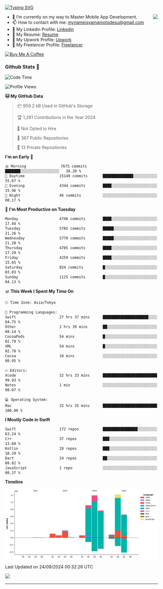 
[![Typing SVG](https://readme-typing-svg.demolab.com/?lines=Thank+You+For+Visiting!!;You+Are+Welcome✨;I+am+Kyo+Yamamoto;Mobile+Developer)](https://git.io/typing-svg)
<p>
<img align="right" src="https://media.giphy.com/media/26ufdb3cYKwbRtYVW/giphy.gif" style="max-width:100%;" height="150px">

- 🌱 I’m currently on my way to Master Mobile App Development.
- 📫 How to contact with me: mynameisyamamotodesu@gmail.com
- 🔗 My Linkedin Profile: [Linkedin](https://www.linkedin.com/in/kyo-yamamoto-a2ab50239)
- 🔗 My Resume: [Resume](https://www.kickresume.com/cv/rNok4e/)
- 🔗 My Upwork Profile: [Upwork](https://www.upwork.com/freelancers/~01aa9115102bb4af25)
- 🔗 My Freelancer Profile: [Freelancer](https://www.freelancer.com/u/yamamotodesu)

<a href="https://www.buymeacoffee.com/kyoyamamoto" target="_blank"><img src="https://cdn.buymeacoffee.com/buttons/default-orange.png" alt="Buy Me A Coffee" height="41" width="174"></a>

### Github Stats 🥇 
<!--START_SECTION:waka-->
![Code Time](http://img.shields.io/badge/Code%20Time-800%20hrs%2043%20mins-blue)

![Profile Views](http://img.shields.io/badge/Profile%20Views-1-blue)

**🐱 My GitHub Data** 

> 📦 959.2 kB Used in GitHub's Storage 
 > 
> 🏆 1,281 Contributions in the Year 2024
 > 
> 🚫 Not Opted to Hire
 > 
> 📜 367 Public Repositories 
 > 
> 🔑 13 Private Repositories 
 > 
**I'm an Early 🐤** 

```text
🌞 Morning                7675 commits        ███████░░░░░░░░░░░░░░░░░░   28.20 % 
🌆 Daytime                15149 commits       ██████████████░░░░░░░░░░░   55.67 % 
🌃 Evening                4344 commits        ████░░░░░░░░░░░░░░░░░░░░░   15.96 % 
🌙 Night                  46 commits          ░░░░░░░░░░░░░░░░░░░░░░░░░   00.17 % 
```
📅 **I'm Most Productive on Tuesday** 

```text
Monday                   4746 commits        ████░░░░░░░░░░░░░░░░░░░░░   17.44 % 
Tuesday                  5785 commits        █████░░░░░░░░░░░░░░░░░░░░   21.26 % 
Wednesday                5770 commits        █████░░░░░░░░░░░░░░░░░░░░   21.20 % 
Thursday                 4705 commits        ████░░░░░░░░░░░░░░░░░░░░░   17.29 % 
Friday                   4259 commits        ████░░░░░░░░░░░░░░░░░░░░░   15.65 % 
Saturday                 824 commits         █░░░░░░░░░░░░░░░░░░░░░░░░   03.03 % 
Sunday                   1125 commits        █░░░░░░░░░░░░░░░░░░░░░░░░   04.13 % 
```


📊 **This Week I Spent My Time On** 

```text
🕑︎ Time Zone: Asia/Tokyo

💬 Programming Languages: 
Swift                    27 hrs 37 mins      █████████████████████░░░░   84.75 % 
Other                    2 hrs 39 mins       ██░░░░░░░░░░░░░░░░░░░░░░░   08.14 % 
CocoaPods                54 mins             █░░░░░░░░░░░░░░░░░░░░░░░░   02.79 % 
XML                      54 mins             █░░░░░░░░░░░░░░░░░░░░░░░░   02.78 % 
Cocoa                    18 mins             ░░░░░░░░░░░░░░░░░░░░░░░░░   00.95 % 

🔥 Editors: 
Xcode                    32 hrs 33 mins      █████████████████████████   99.93 % 
Notes                    1 min               ░░░░░░░░░░░░░░░░░░░░░░░░░   00.07 % 

💻 Operating System: 
Mac                      32 hrs 35 mins      █████████████████████████   100.00 % 
```

**I Mostly Code in Swift** 

```text
Swift                    172 repos           ████████████████░░░░░░░░░   63.24 % 
C++                      37 repos            ███░░░░░░░░░░░░░░░░░░░░░░   13.60 % 
Kotlin                   28 repos            ███░░░░░░░░░░░░░░░░░░░░░░   10.29 % 
Dart                     24 repos            ██░░░░░░░░░░░░░░░░░░░░░░░   08.82 % 
JavaScript               1 repo              ░░░░░░░░░░░░░░░░░░░░░░░░░   00.37 % 
```



**Timeline**

![Lines of Code chart](https://raw.githubusercontent.com/YamamotoDesu/YamamotoDesu/main/assets/bar_graph.png)


 Last Updated on 24/09/2024 00:32:26 UTC
<!--END_SECTION:waka-->

![](https://github-profile-summary-cards.vercel.app/api/cards/profile-details?username=YamamotoDesu&theme=vue)

----

